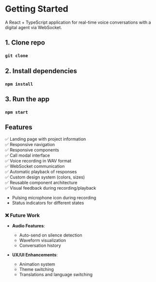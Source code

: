 # Getting Started
A React + TypeScript application for real-time voice conversations with a digital agent via WebSocket.
## 1. Clone repo
### `git clone`

## 2. Install dependencies
### `npm install`

## 3. Run the app
### `npm start`

## Features

✅ Landing page with project information  
✅ Responsive navigation  
✅ Responsive components  
✅ Call modal interface  
✅ Voice recording in WAV format  
✅ WebSocket communication  
✅ Automatic playback of responses  
✅ Custom design system (colors, sizes)  
✅ Reusable component architecture  
✅ Visual feedback during recording/playback
- Pulsing microphone icon during recording
- Status indicators for different states

### ❌ Future Work
- **Audio Features**:
    - Auto-send on silence detection
    - Waveform visualization
    - Conversation history

- **UX/UI Enhancements**:
    - Animation system
    - Theme switching
    - Translations and language switching
